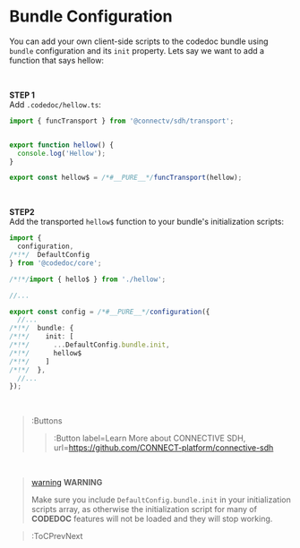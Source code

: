 # Bundle Configuration

You can add your own client-side scripts to the codedoc bundle using
`bundle` configuration and its `init` property. Lets say we want to
add a function that says hellow:

<br>

**STEP 1**\
Add `.codedoc/hellow.ts`:

```ts | .codedoc/hellow.ts
import { funcTransport } from '@connectv/sdh/transport';


export function hellow() {
  console.log('Hellow');
}

export const hellow$ = /*#__PURE__*/funcTransport(hellow);
```

<br>

**STEP2**\
Add the transported `hellow$` function to your bundle's initialization scripts:

```ts | .codedoc/config.ts
import { 
  configuration, 
/*!*/  DefaultConfig 
} from '@codedoc/core';

/*!*/import { hello$ } from './hellow';

//...

export const config = /*#__PURE__*/configuration({
  //...
/*!*/  bundle: {
/*!*/    init: [
/*!*/      ...DefaultConfig.bundle.init,
/*!*/      hellow$
/*!*/    ]
/*!*/  },
  //...
});
```

<br>

> :Buttons
> > :Button label=Learn More about CONNECTIVE SDH, url=https://github.com/CONNECT-platform/connective-sdh

<br>

> [warning](:Icon) **WARNING**
>
> Make sure you include `DefaultConfig.bundle.init` in your initialization scripts array,
> as otherwise the initialization script for many of **CODEDOC** features will not be loaded
> and they will stop working.


> :ToCPrevNext